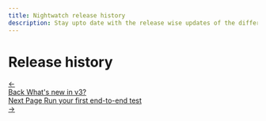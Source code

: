 ```yaml
---
title: Nightwatch release history
description: Stay upto date with the release wise updates of the different versions of Nightwatch
---
```


# Release history

<div class="doc-pagination pt-40">
  <div class="previous">
    <a href="/guide/overview/whats-new-in-v3.html">
      <span>←</span>
        <div class="d-flex flex-column">
          <span class="smallT">Back</span>
          <span class="bigT">What's new in v3?</span>
        </div>
    </a>
  </div>
  <div class="next">
    <a href="/guide/quickstarts/create-and-run-a-nightwatch-test.html">
        <div class="d-flex flex-column">
          <span class="smallT">Next Page</span>
          <span class="bigT">Run your first end-to-end test</span>
        </div>
        <span>→</span>
    </a>
  </div>
</div>